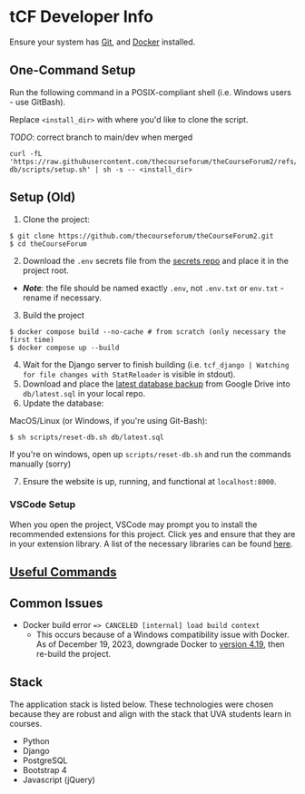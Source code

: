 # tCF Developer Info

Ensure your system has [Git](https://git-scm.com/book/en/v2/Getting-Started-Installing-Git), and [Docker](https://docs.docker.com/install/) installed.

## One-Command Setup

Run the following command in a POSIX-compliant shell (i.e. Windows users - use GitBash).

Replace `<install_dir>` with where you'd like to clone the script.

*TODO*: correct branch to main/dev when merged

```console
curl -fL 'https://raw.githubusercontent.com/thecourseforum/theCourseForum2/refs/heads/lfs-db/scripts/setup.sh' | sh -s -- <install_dir>
```

## Setup (Old)

1. Clone the project:

```console
$ git clone https://github.com/thecourseforum/theCourseForum2.git
$ cd theCourseForum
```

2. Download the `.env` secrets file from the [secrets repo](https://github.com/thecourseforum/tCF-env/blob/main/.env) and place it in the project root.

- _**Note**_: the file should be named exactly `.env`, not `.env.txt` or `env.txt` - rename if necessary.

3. Build the project

```console
$ docker compose build --no-cache # from scratch (only necessary the first time)
$ docker compose up --build
```

4. Wait for the Django server to finish building (i.e. `tcf_django | Watching for file changes with StatReloader` is visible in stdout).
5. Download and place the [latest database backup](https://drive.google.com/drive/u/0/folders/1a7OkHkepOBWKiDou8nEhpAG41IzLi7mh) from Google Drive into `db/latest.sql` in your local repo.
6. Update the database:

MacOS/Linux (or Windows, if you're using Git-Bash):

```console
$ sh scripts/reset-db.sh db/latest.sql
```

If you're on windows, open up `scripts/reset-db.sh` and run the commands manually (sorry)

7. Ensure the website is up, running, and functional at `localhost:8000`.

### VSCode Setup

When you open the project, VSCode may prompt you to install the recommended extensions for this project. Click yes and ensure that they are in your extension library. A list of the necessary libraries can be found [here](.././.vscode/extensions.json).

## [Useful Commands](useful-commands.md)

## Common Issues

- Docker build error `=> CANCELED [internal] load build context`
  - This occurs because of a Windows compatibility issue with Docker. As of December 19, 2023, downgrade Docker to [version 4.19](https://docs.docker.com/desktop/release-notes/#4190), then re-build the project.

## Stack

The application stack is listed below. These technologies were chosen because they are robust and align with the stack that UVA students learn in courses.

- Python
- Django
- PostgreSQL
- Bootstrap 4
- Javascript (jQuery)
